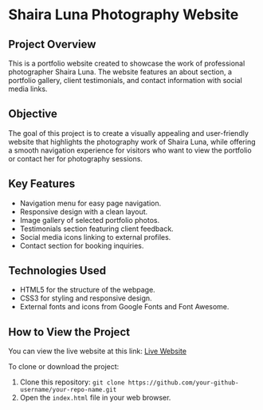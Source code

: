 # Shaira Luna Photography Website

## Project Overview
This is a portfolio website created to showcase the work of professional photographer Shaira Luna. The website features an about section, a portfolio gallery, client testimonials, and contact information with social media links.

## Objective
The goal of this project is to create a visually appealing and user-friendly website that highlights the photography work of Shaira Luna, while offering a smooth navigation experience for visitors who want to view the portfolio or contact her for photography sessions.

## Key Features
- Navigation menu for easy page navigation.
- Responsive design with a clean layout.
- Image gallery of selected portfolio photos.
- Testimonials section featuring client feedback.
- Social media icons linking to external profiles.
- Contact section for booking inquiries.

## Technologies Used
- HTML5 for the structure of the webpage.
- CSS3 for styling and responsive design.
- External fonts and icons from Google Fonts and Font Awesome.

## How to View the Project
You can view the live website at this link: [Live Website](https://jermiene2.github.io/portfolio)

To clone or download the project:
1. Clone this repository: `git clone https://github.com/your-github-username/your-repo-name.git`
2. Open the `index.html` file in your web browser.
